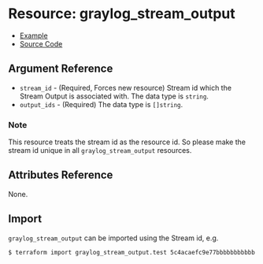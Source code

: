 # Resource: graylog_stream_output

* [Example](https://github.com/phonero/terraform-provider-graylog/blob/master/examples/v0.12/stream_output.tf)
* [Source Code](https://github.com/phonero/terraform-provider-graylog/blob/master/graylog/resource/stream/output/resource.go)

## Argument Reference

* `stream_id` - (Required, Forces new resource) Stream id which the Stream Output is associated with. The data type is `string`.
* `output_ids` - (Required) The data type is `[]string`.

### Note

This resource treats the stream id as the resource id.
So please make the stream id unique in all `graylog_stream_output` resources.

## Attributes Reference

None.

## Import

`graylog_stream_output` can be imported using the Stream id, e.g.

```console
$ terraform import graylog_stream_output.test 5c4acaefc9e77bbbbbbbbbbb
```
